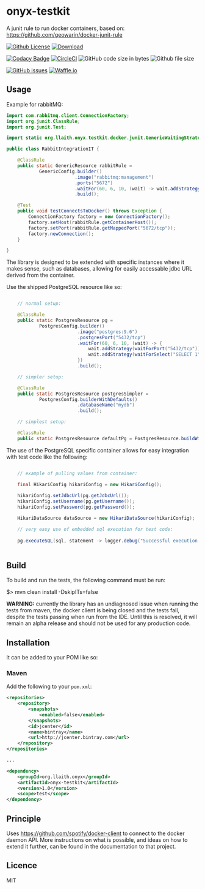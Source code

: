 # onyx-testkit

A junit rule to run docker containers, based on: https://github.com/geowarin/docker-junit-rule

[![Github License](https://img.shields.io/github/license/llaith/onyx-testkit.svg)](./LICENSE.txt)
[![Download](https://api.bintray.com/packages/llaith/onyx/onyx-testkit/images/download.svg) ](https://bintray.com/llaith/onyx/onyx-testkit/_latestVersion)

[![Codacy Badge](https://api.codacy.com/project/badge/Grade/ec7ee50b4f1f48879513be2e07339dad)](https://www.codacy.com/project/llaith/onyx-testkit/dashboard?utm_source=github.com&amp;utm_medium=referral&amp;utm_content=llaith/onyx-testkit&amp;utm_campaign=Badge_Grade_Dashboard)
[![CircleCI](https://circleci.com/gh/llaith/onyx-testkit/tree/master.svg?style=shield&circle-token=16fbebf80d0c0cf291f9faa970f3ed92a4664c9f)](https://circleci.com/gh/llaith/onyx-testkit/tree/master)
![GitHub code size in bytes](https://img.shields.io/github/languages/code-size/llaith/onyx-testkit.svg)
![Github file size](https://img.shields.io/github/repo-size/llaith/onyx-testkit.svg)

[![GitHub issues](https://img.shields.io/github/issues/llaith/onyx-testkit.svg)](https://github.com/llaith/onyx-testkit/issues)
[![Waffle.io](https://badge.waffle.io/llaith/onyx-testkit.svg?columns=Accepted%2cCompleted)](https://waffle.io/llaith/onyx-testkit)

## Usage

Example for rabbitMQ:

```java
import com.rabbitmq.client.ConnectionFactory;
import org.junit.ClassRule;
import org.junit.Test;

import static org.llaith.onyx.testkit.docker.junit.GenericWaitingStrategies.waitForLog;

public class RabbitIntegrationIT {

    @ClassRule
    public static GenericResource rabbitRule =
            GenericConfig.builder()
                         .image("rabbitmq:management")
                         .ports("5672")
                         .waitFor(60, 6, 10, (wait) -> wait.addStrategy(waitForLog("Server startup complete")))
                         .build();

    @Test
    public void testConnectsToDocker() throws Exception {
        ConnectionFactory factory = new ConnectionFactory();
        factory.setHost(rabbitRule.getContainerHost());
        factory.setPort(rabbitRule.getMappedPort("5672/tcp"));
        factory.newConnection();
    }

}

```

The library is designed to be extended with specific instances where it makes sense, such as databases, allowing for 
easily accessable jdbc URL derived from the container.

Use the shipped PostgreSQL resource like so:

```java

    // normal setup:

    @ClassRule
    public static PostgresResource pg =
            PostgresConfig.builder()
                          .image("postgres:9.6")
                          .postgresPort("5432/tcp")
                          .waitFor(60, 6, 10, (wait) -> {
                              wait.addStrategy(waitForPort("5432/tcp"));
                              wait.addStrategy(waitForSelect("SELECT 1"));
                          })
                          .build();

    // simpler setup:

    @ClassRule
    public static PostgresResource postgresSimpler =
            PostgresConfig.builderWithDefaults()
                          .databaseName("mydb")
                          .build();

    // simplest setup:

    @ClassRule
    public static PostgresResource defaultPg = PostgresResource.buildWithDefaults();

```

The use of the PostgreSQL specific container allows for easy integration with test code like the following:

```java

    // example of pulling values from container:

    final HikariConfig hikariConfig = new HikariConfig();
    
    hikariConfig.setJdbcUrl(pg.getJdbcUrl());
    hikariConfig.setUsername(pg.getUsername());
    hikariConfig.setPassword(pg.getPassword());

    HikariDataSource dataSource = new HikariDataSource(hikariConfig);

    // very easy use of embedded sql execution for test code: 
            
    pg.executeSQL(sql, statement -> logger.debug("Successful execution of sql: " + sql));
            
```

## Build

To build and run the tests, the following command must be run:

$> mvn clean install -DskipITs=false

**WARNING:** currently the library has an undiagnosed issue when running the tests from maven, the docker client
is being closed and the tests fail, despite the tests passing when run from the IDE. Until this is resolved, it will
remain an alpha release and should not be used for any production code.

## Installation

It can be added to your POM like so:

### Maven

Add the following to your `pom.xml`:

```xml
<repositories>
    <repository>
        <snapshots>
            <enabled>false</enabled>
        </snapshots>
        <id>jcenter</id>
        <name>bintray</name>
        <url>http://jcenter.bintray.com</url>
    </repository>
</repositories>

...

<dependency>
    <groupId>org.llaith.onyx</groupId>
    <artifactId>onyx-testkit</artifactId>
    <version>1.0</version>
    <scope>test</scope>
</dependency>
```

## Principle

Uses https://github.com/spotify/docker-client to connect to the docker daemon API. More instructions on what is possible,
and ideas on how to extend it further, can be found in the documentation to that project.

## Licence

MIT
